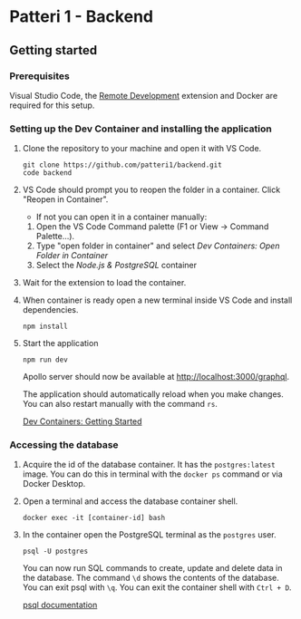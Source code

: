 # Patteri 1 - Backend 

## Getting started

### Prerequisites

Visual Studio Code, the [Remote Development](https://marketplace.visualstudio.com/items?itemName=ms-vscode-remote.vscode-remote-extensionpack) extension and Docker are required for this setup.

### Setting up the Dev Container and installing the application

1. Clone the repository to your machine and open it with VS Code.

    ```
    git clone https://github.com/patteri1/backend.git
    code backend
    ```

2. VS Code should prompt you to reopen the folder in a container. Click "Reopen in Container".
    * If not you can open it in a container manually:
    1. Open the VS Code Command palette (F1 or View -> Command Palette...).
    2. Type "open folder in container" and select *Dev Containers: Open Folder in Container*
    3. Select the *Node.js & PostgreSQL* container

3. Wait for the extension to load the container.

4. When container is ready open a new terminal inside VS Code and install dependencies.
    ```
    npm install
    ```

5. Start the application
    ```
    npm run dev
    ```

    Apollo server should now be available at [http://localhost:3000/graphql](http://localhost:3000/graphql).
    
    The application should automatically reload when you make changes. You can also restart manually with the command `rs`.

    [Dev Containers: Getting Started](https://microsoft.github.io/code-with-engineering-playbook/developer-experience/devcontainers/)

### Accessing the database

1. Acquire the id of the database container. It has the `postgres:latest` image. You can do this in terminal with the `docker ps` command or via Docker Desktop.

2. Open a terminal and access the database container shell.

    ```
    docker exec -it [container-id] bash
    ```

3. In the container open the PostgreSQL terminal as the `postgres` user.

    ```
    psql -U postgres
    ```

    You can now run SQL commands to create, update and delete data in the database. The command `\d` shows the contents of the database. You can exit psql with `\q`. You can exit the container shell with `Ctrl + D`.

    [psql documentation](https://www.postgresql.org/docs/current/app-psql.html)
